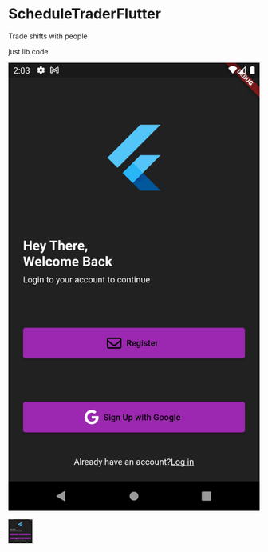 # ScheduleTraderFlutter
Trade shifts with people

just lib code

![](https://github.com/RomanIachetta/ScheduleTraderFlutter/blob/main/Images/Screenshot_1659593023.png)

<a href="url"><img src="https://github.com/RomanIachetta/ScheduleTraderFlutter/blob/main/Images/Screenshot_1659593023.png" align="left" height="48" width="48" ></a>
